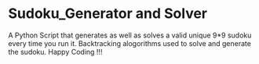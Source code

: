 # Sudoku_Generator and Solver
A Python Script that generates as well as solves a valid unique 9*9 sudoku every time you run it. Backtracking alogorithms used to solve and generate the sudoku. Happy Coding !!!
